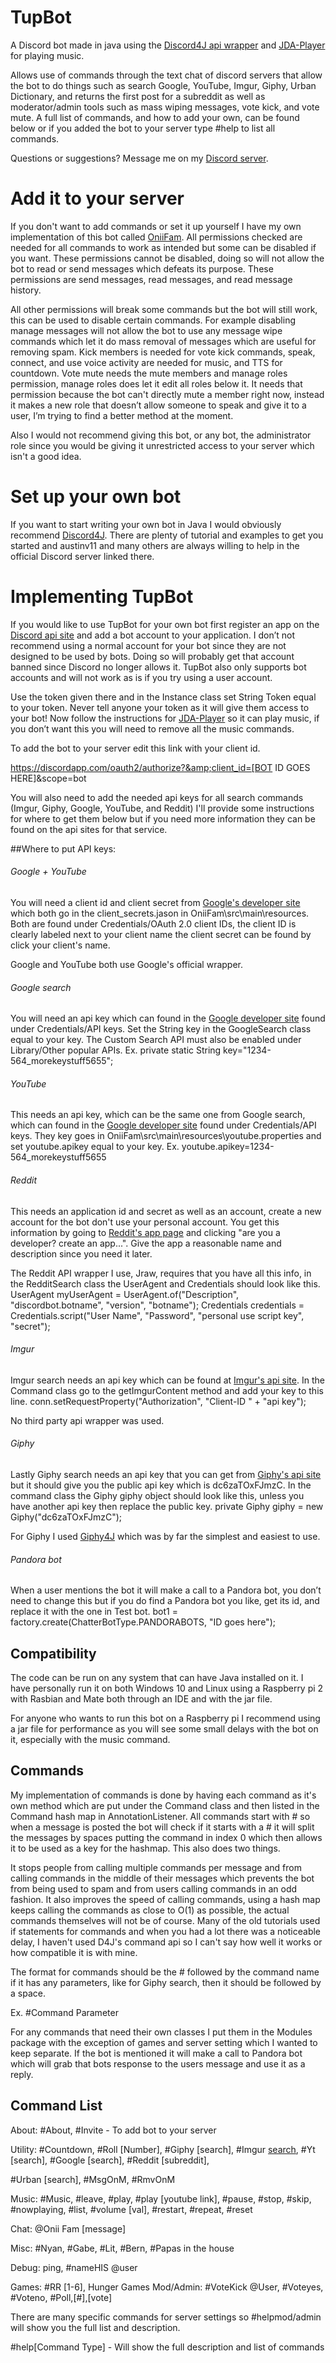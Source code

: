 # TupBot
A Discord bot made in java using the [Discord4J api wrapper](https://github.com/austinv11/Discord4J) and [JDA-Player](https://github.com/DV8FromTheWorld/JDA-Player) for playing music. 

Allows use of commands through the text chat of discord servers that allow the bot to do things such as search Google, YouTube, Imgur, Giphy, Urban Dictionary, and returns the first post for a subreddit as well as moderator/admin tools such as mass wiping messages, vote kick, and vote mute. A full list of commands, and how to add your own, can be found below or if you added the bot to your server type #help to list all commands. 

Questions or suggestions? Message me on my [Discord server](https://discord.gg/Shus9mN).

# Add it to your server
If you don't want to add commands or set it up yourself I have my own implementation of this bot called [OniiFam](https://discordapp.com/oauth2/authorize?&client_id=172504459966939137&scope=bot&permissions=66321458&position=1). All permissions checked are needed for all commands to work as intended but some can be disabled if you want. These permissions cannot be disabled, doing so will not allow the bot to read or send messages which defeats its purpose. These permissions are send messages, read messages, and read message history. 

All other permissions will break some commands but the bot will still work, this can be used to disable certain commands. For example disabling manage messages will not allow the bot to use any message wipe commands which let it do mass removal of messages which are useful for removing spam. Kick members is needed for vote kick commands, speak, connect, and use voice activity are needed for music, and TTS for countdown. Vote mute needs the mute members and manage roles permission, manage roles does let it edit all roles below it. It needs that permission because the bot can't directly mute a member right now, instead it makes a new role that doesn’t allow someone to speak and give it to a user, I’m trying to find a better method at the moment.

Also I would not recommend giving this bot, or any bot, the administrator role since you would be giving it unrestricted access to your server which isn't a good idea.

# Set up your own bot
If you want to start writing your own bot in Java I would obviously recommend [Discord4J](https://github.com/austinv11/Discord4J). There are plenty of tutorial and examples to get you started and austinv11 and many others are always willing to help in the official Discord server linked there.

# Implementing TupBot
If you would like to use TupBot for your own bot first register an app on the [Discord api site](https://discordapp.com/developers/applications/me) and add a bot account to your application. I don’t not recommend using a normal account for your bot since they are not designed to be used by bots. Doing so will probably get that account banned since Discord no longer allows it. TupBot also only supports bot accounts and will not work as is if you try using a user account.

Use the token given there and in the Instance class set String Token equal to your token. Never tell anyone your token as it will give them access to your bot! Now follow the instructions for [JDA-Player](https://github.com/DV8FromTheWorld/JDA-Player) so it can play music, if you don’t want this you will need to remove all the music commands. 

To add the bot to your server edit this link with your client id.

https://discordapp.com/oauth2/authorize?&amp;client_id=[BOT ID GOES HERE]&scope=bot

You will also need to add the needed api keys for all search commands (Imgur, Giphy, Google, YouTube, and Reddit) I'll provide some instructions for where to get them below but if you need more information they can be found on the api sites for that service.

##Where to put API keys:

###### Google + YouTube 
You will need a client id and client secret from [Google's developer site](https://console.developers.google.com) which both go in the client_secrets.jason in OniiFam\src\main\resources. Both are found under Credentials/OAuth 2.0 client IDs, the client ID is clearly labeled next to your client name the client secret can be found by click your client's name. 

Google and YouTube both use Google's official wrapper.

###### Google search 
You will need an api key which can found in the [Google developer site](https://console.developers.google.com) found under Credentials/API keys. Set the String key in the GoogleSearch class equal to your key. The Custom Search API must also be enabled under Library/Other popular APIs.
Ex.  private static String key="1234-564_morekeystuff5655";

###### YouTube
This needs an api key, which can be the same one from Google search, which can found in the [Google developer site](https://console.developers.google.com) found under Credentials/API keys. They key goes in OniiFam\src\main\resources\youtube.properties and set youtube.apikey equal to your key.
Ex. youtube.apikey=1234-564_morekeystuff5655

###### Reddit
This needs an application id and secret as well as an account, create a new account for the bot don't use your personal account. You get this information by going to [Reddit's app page](https://www.reddit.com/prefs/apps) and clicking "are you a developer? create an app...". Give the app a reasonable name and description since you need it later.

The Reddit API wrapper I use, Jraw, requires that you have all this info, in the RedditSearch class the UserAgent and Credentials should look like this.
UserAgent myUserAgent = UserAgent.of("Description", "discordbot.botname", "version", "botname");
Credentials credentials = Credentials.script("User Name", "Password", "personal use script key", "secret");

###### Imgur 
Imgur search needs an api key which can be found at [Imgur's api site](https://api.imgur.com/oauth2/addclient). In the Command class go to the  getImgurContent method and add your key to this line.
conn.setRequestProperty("Authorization", "Client-ID " + "api key");

No third party api wrapper was used.

###### Giphy 
Lastly Giphy search needs an api key that you can get from [Giphy's api site](api.giphy.com/submit) but it should give you the public api key which is dc6zaTOxFJmzC. In the command class the Giphy giphy object should look like this, unless you have another api key then replace the public key. 
private Giphy giphy = new Giphy("dc6zaTOxFJmzC");

For Giphy I used [Giphy4J](https://github.com/keshrath/Giphy4J) which was by far the simplest and easiest to use.
###### Pandora bot
When a user mentions the bot it will make a call to a Pandora bot, you don’t need to change this but if you do find a Pandora bot you like, get its id, and replace it with the one in Test bot.
bot1 = factory.create(ChatterBotType.PANDORABOTS, "ID goes here");

## Compatibility
The code can be run on any system that can have Java installed on it. I have personally run it on both Windows 10 and Linux using a Raspberry pi 2 with Rasbian and Mate both through an IDE and with the jar file.

For anyone who wants to run this bot on a Raspberry pi I recommend using a jar file for performance as you will see some small delays with the bot on it, especially with the music command.

## Commands
My implementation of commands is done by having each command as it's own method which are put under the Command class and then listed in the Command hash map in AnnotationListener. All commands start with # so when a message is posted the bot will check if it starts with a # it will split the messages by spaces  putting the command in index 0 which then allows it to be used as a key for the hashmap. This also does two things.

It stops people from calling multiple commands per message and from calling commands in the middle of their messages which prevents the bot from being used to spam and from users calling commands in an odd fashion. It also improves the speed of calling commands, using a hash map keeps calling the commands as close to O(1) as possible, the actual commands themselves will not be of course. Many of the old tutorials used if statements for commands and when you had a lot there was a noticeable delay, I haven't used D4J's command api so I can't say how well it works or how compatible it is with mine.

The format for commands should be the # followed by the command name if it has any parameters, like for Giphy search, then it should be followed by a space.

Ex. #Command Parameter 

For any commands that need their own classes I put them in the Modules package with the exception of games and server setting which I wanted to keep separate.
If the bot is mentioned it will make a call to Pandora bot which will grab that bots response to the users message and use it as a reply. 

## Command List

About: #About, #Invite - To add bot to your server

Utility: #Countdown, #Roll [Number], #Giphy [search], #Imgur [search](WIP), #Yt [search], #Google [search], #Reddit [subreddit],

\#Urban [search], #MsgOnM, #RmvOnM

Music: #Music, #leave, #play, #play [youtube link], #pause, #stop, #skip, #nowplaying, #list, #volume [val], #restart, #repeat, #reset

Chat: @Onii Fam [message] 

Misc: #Nyan, #Gabe, #Lit, #Bern, #Papas in the house

Debug: ping, #nameHIS @user

Games: #RR [1-6], Hunger Games
Mod/Admin: #VoteKick @User, #Voteyes, #Voteno, #Poll,[#],[vote]

There are many specific commands for server settings so #helpmod/admin will show you the full list and description.

\#help[Command Type] - Will show the full description and list of commands
